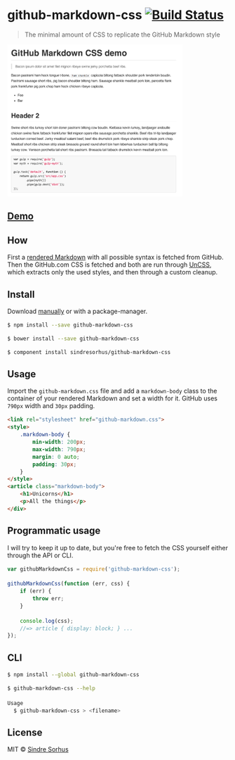 # github-markdown-css [![Build Status](https://travis-ci.org/sindresorhus/github-markdown-css.svg?branch=gh-pages)](https://travis-ci.org/sindresorhus/github-markdown-css)

> The minimal amount of CSS to replicate the GitHub Markdown style

[<img src="screenshot.png" width="400">](http://sindresorhus.com/github-markdown-css)

## [Demo](http://sindresorhus.com/github-markdown-css)


## How

First a [rendered Markdown](fixture.md) with all possible syntax is fetched from GitHub. Then the GitHub.com CSS is fetched and both are run through [UnCSS](https://github.com/giakki/uncss), which extracts only the used styles, and then through a custom cleanup.


## Install

Download [manually](https://raw.githubusercontent.com/sindresorhus/github-markdown-css/gh-pages/github-markdown.css) or with a package-manager.

```sh
$ npm install --save github-markdown-css
```

```sh
$ bower install --save github-markdown-css
```

```sh
$ component install sindresorhus/github-markdown-css
```


## Usage

Import the `github-markdown.css` file and add a `markdown-body` class to the container of your rendered Markdown and set a width for it. GitHub uses `790px` width and `30px` padding.

```html
<link rel="stylesheet" href="github-markdown.css">
<style>
	.markdown-body {
		min-width: 200px;
		max-width: 790px;
		margin: 0 auto;
		padding: 30px;
	}
</style>
<article class="markdown-body">
	<h1>Unicorns</h1>
	<p>All the things</p>
</div>
```


## Programmatic usage

I will try to keep it up to date, but you're free to fetch the CSS yourself either through the API or CLI.

```js
var githubMarkdownCss = require('github-markdown-css');

githubMarkdownCss(function (err, css) {
	if (err) {
		throw err;
	}

	console.log(css);
	//=> article { display: block; } ...
});
```


## CLI

```sh
$ npm install --global github-markdown-css
```

```sh
$ github-markdown-css --help

Usage
  $ github-markdown-css > <filename>
```


## License

MIT © [Sindre Sorhus](http://sindresorhus.com)
